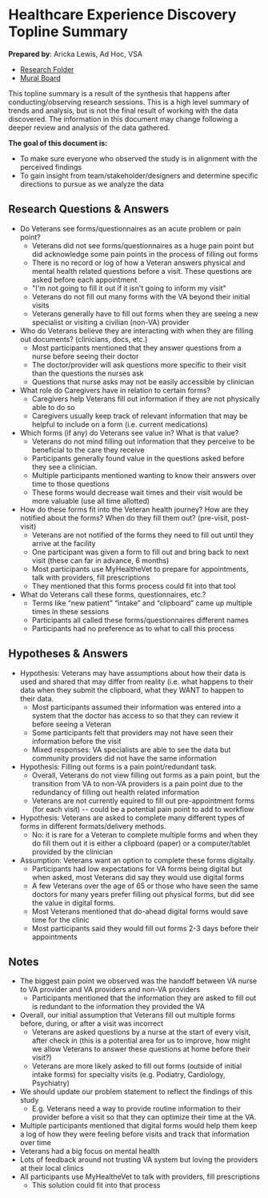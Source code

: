 # Healthcare Experience Discovery Topline Summary

**Prepared by**: Aricka Lewis, Ad Hoc, VSA
- [Research Folder](https://github.com/department-of-veterans-affairs/va.gov-team/tree/master/products/health-care/questionnaire/discovery/user-research)
- [Mural Board](https://app.mural.co/t/vsa8243/m/vsa8243/1592833466678/a81703fb66d5e0f75bc0f02597cbabb0bbddeede)

This topline summary is a result of the synthesis that happens after conducting/observing research sessions. This is a high level summary of trends and analysis, but is not the final result of working with the data discovered. The information in this document may change following a deeper review and analysis of the data gathered.

**The goal of this document is:**
- To make sure everyone who observed the study is in alignment with the perceived findings
- To gain insight from team/stakeholder/designers and determine specific directions to pursue as we analyze the data

## Research Questions & Answers
- Do Veterans see forms/questionnaires as an acute problem or pain point?
  - Veterans did not see forms/questionnaires as a huge pain point but did acknowledge some pain points in the process of filling out forms
  - There is no record or log of how a Veteran answers physical and mental health related questions before a visit. These questions are asked before each appointment
  - "I'm not going to fill it out if it isn't going to inform my visit"
  - Veterans do not fill out many forms with the VA beyond their initial visits
  - Veterans generally have to fill out forms when they are seeing a new specialist or visiting a civilian (non-VA) provider
- Who do Veterans believe they are interacting with when they are filling out documents? (clinicians, docs, etc.)	
  - Most participants mentioned that they answer questions from a nurse before seeing their doctor
  - The doctor/provider will ask questions more specific to their visit than the questions the nurses ask
  - Questions that nurse asks may not be easily accessible by clinician
- What role do Caregivers have in relation to certain forms?	
  - Caregivers help Veterans fill out information if they are not physically able to do so
  - Caregivers usually keep track of relevant information that may be helpful to include on a form (i.e. current medications)
- Which forms (if any) do Veterans see value in? What is that value?
  - Veterans do not mind filling out information that they perceive to be beneficial to the care they receive
  - Participants generally found value in the questions asked before they see a clinician. 
  - Multiple participants mentioned wanting to know their answers over time to those questions
  - These forms would decrease wait times and their visit would be more valuable (use all time allotted) 
- How do these forms fit into the Veteran health journey? How are they notified about the forms? When do they fill them out? (pre-visit, post-visit)
  - Veterans are not notified of the forms they need to fill out until they arrive at the facility
  - One participant was given a form to fill out and bring back to next visit (these can far in advance, 6 months)
  - Most participants use MyHealtheVet to prepare for appointments, talk with providers, fill prescriptions
  - They mentioned that this forms process could fit into that tool
- What do Veterans call these forms, questionnaires, etc.?
  - Terms like “new patient” “intake” and “clipboard” came up multiple times in these sessions
  - Participants all called these forms/questionnaires different names
  - Participants had no preference as to what to call this process

## Hypotheses & Answers
- Hypothesis: Veterans may have assumptions about how their data is used and shared that may differ from reality (i.e. what happens to their data when they submit the clipboard, what they WANT to happen to their data.
  - Most participants assumed their information was entered into a system that the doctor has access to so that they can review it before seeing a Veteran
  - Some participants felt that providers may not have seen their information before the visit
  - Mixed responses: VA specialists are able to see the data but community providers did not have the same information
- Hypothesis: Filling out forms is a pain point/redundant task.
  - Overall, Veterans do not view filling out forms as a pain point, but the transition from VA to non-VA providers is a pain point due to the redundancy of filling out health related information
  - Veterans are not currently equired to fill out pre-appointment forms (for each visit) -- could be a potential pain point to add to workflow
- Hypothesis: Veterans are asked to complete many different types of forms in different formats/delivery methods.
  - No: it is rare for a Veteran to complete multiple forms and when they do fill them out it is either a clipboard (paper) or a computer/tablet provided by the clinician
- Assumption: Veterans want an option to complete these forms digitally.
  - Participants had low expectations for VA forms being digital but when asked, most Veterans did say they would use digital forms 
  - A few Veterans over the age of 65 or those who have seen the same doctors for many years prefer filling out physical forms, but did see the value in digital forms.
  - Most Veterans mentioned that do-ahead digital forms would save time for the clinic
  - Most participants said they would fill out forms 2-3 days before their appointments

## Notes
- The biggest pain point we observed was the handoff between VA nurse to VA provider and VA providers and non-VA providers
  - Participants mentioned that the information they are asked to fill out is redundant to the information they provided the VA
- Overall, our initial assumption that Veterans fill out multiple forms before, during, or after a visit was incorrect
  - Veterans are asked questions by a nurse at the start of every visit, after check in (this is a potential area for us to improve, how might we allow Veterans to answer these questions at home before their visit?)
  - Veterans are more likely asked to fill out forms (outside of initial intake forms) for specialty visits (e.g. Podiatry, Cardiology, Psychiatry)
- We should update our problem statement to reflect the findings of this study
  - E.g. Veterans need a way to provide routine information to their provider before a visit so that they can optimize their time at the VA.
- Multiple participants mentioned that digital forms would help them keep a log of how they were feeling before visits and track that information over time
- Veterans had a big focus on mental health
- Lots of feedback around not trusting VA system but loving the providers at their local clinics
- All participants use MyHealtheVet to talk with providers, fill prescriptions
  - This solution could fit into that process


